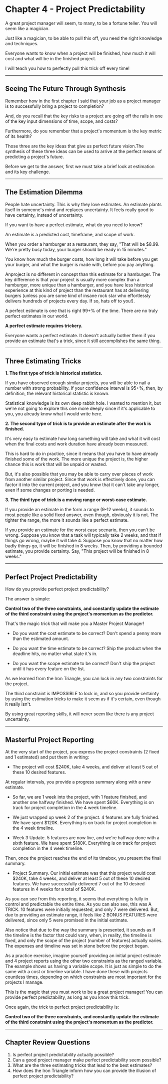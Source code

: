 # Chapter 4 - Project Predictability

A great project manager will seem, to many, to be a fortune teller. You will seem like a magician.

Just like a magician, to be able to pull this off, you need the right knowledge and techniques.

Everyone wants to know when a project will be finished, how much it will cost and what will be in the finished project.

I will teach you how to perfectly pull this trick off every time!

---

## Seeing The Future Through Synthesis

Remember how in the first chapter I said that your job as a project manager is to successfully bring a project to completion?

And, do you recall that the key risks to a project are going off the rails in one of the key input dimensions of time, scope, and costs?

Furthermore, do you remember that a project's momentum is the key metric of its health?

Those three are the key ideas that give us perfect future vision.The synthesis of these three ideas can be used to arrive at the perfect means of predicting a project's future.

Before we get to the answer, first we must take a brief look at estimation and its key challenge.

---

## The Estimation Dilemma

People hate uncertainty. This is why they love estimates. An estimate plants itself in someone's mind and replaces uncertainty. It feels really good to have certainty, instead of uncertainty.

If you want to have a perfect estimate, what do you need to know?

An estimate is a predicted cost, timeframe, and scope of work.

When you order a hamburger at a restaurant, they say, "That will be $8.99. We're pretty busy today, your burger should be ready in 15 minutes."

You know how much the burger costs, how long it will take before you get your burger, and what the burger is made with, before you pay anything.

Anproject is no different in concept than this estimate for a hamburger. The key difference is that your project is usually more complex than a hamburger, more unique than a hamburger, and you have less historical experience at this kind of project than the restaurant has at delivering burgers (unless you are some kind of insane rock star who effortlessly delivers hundreds of projects every day. If so, hats off to you!).

A perfect estimate is one that is right 99+% of the time. There are no truly perfect estimates in our world.

**A perfect estimate requires trickery.**

Everyone wants a perfect estimate. It doesn't actually bother them if you provide an estimate that's a trick, since it still accomplishes the same thing.

---

## Three Estimating Tricks

**1. The first type of trick is historical statistics.**

If you have observed enough similar projects, you will be able to nail a number with strong probability. If your confidence interval is 95+%, then, by definition, the relevant historical statistic is known.

Statistical knowledge is its own deep rabbit hole. I wanted to mention it, but we're not going to explore this one more deeply since if it's applicable to you, you already know what I would write here.

**2. The second type of trick is to provide an estimate after the work is finished.**

It's very easy to estimate how long something will take and what it will cost when the final costs and work duration have already been measured.

This is hard to do in practice, since it means that you have to have already finished some of the work. The more unique the project is, the higher chance this is work that will be unpaid or wasted.

But, it's also possible that you may be able to carry over pieces of work from another similar project. Since that work is effectively done, you can factor it into the current project, and you know that it can't take any longer, even if some changes or porting is needed.

**3. The third type of trick is a moving range or worst-case estimate.**

If you provide an estimate in the form a range (9-12 weeks), it sounds to most people like a solid fixed answer, even though, obviously it is not. The tighter the range, the more it sounds like a perfect estimate.

If you provide an estimate for the worst case scenario, then you can't be wrong. Suppose you know that a task will typically take 2 weeks, and that if things go wrong, maybe it will take 4. Suppose you know that no matter how badly things go, it will be finished in 8 weeks. Then, by providing a bounded estimate, you provide certainty. Say, "This project will be finished in 8 weeks."

---

## Perfect Project Predictability

How do you provide perfect project predictability?

The answer is simple:

**Control two of the three constraints, and constantly update the estimate of the third constraint using the project's momentum as the predictor.**

That's the magic trick that will make you a Master Project Manager!

- Do you want the cost estimate to be correct? Don't spend a penny more than the estimated amount.

- Do you want the time estimate to be correct? Ship the product when the deadline hits, no matter what state it's in.

- Do you want the scope estimate to be correct? Don't ship the project until it has every feature on the list.

As we learned from the Iron Triangle, you can lock in any two constraints for the project.

The third constraint is IMPOSSIBLE to lock in, and so you provide certainty by using the estimation tricks to make it seem as if it's certain, even though it really isn't.

By using great reporting skills, it will never seem like there is any project uncertainty.

---

## Masterful Project Reporting

At the very start of the project, you express the project constraints (2 fixed and 1 estimated) and put them in writing:

- The project will cost $240K, take 4 weeks, and deliver at least 5 out of these 10 desired features.

At regular intervals, you provide a progress summary along with a new estimate.

- So far, we are 1 week into the project, with 1 feature finished, and another one halfway finished. We have spent $60K. Everything is on track for project completion in the 4 week timeline.

- We just wrapped up week 2 of the project. 4 features are fully finished. We have spent $120K. Everything is on track for project completion in the 4 week timeline.

- Week 3 Update. 5 features are now live, and we're halfway done with a sixth feature. We have spent $180K. Everything is on track for project completion in the 4 week timeline.

Then, once the project reaches the end of its timebox, you present the final summary.

- Project Summary. Our initial estimate was that this project would cost $240K, take 4 weeks, and deliver at least 5 out of these 10 desired features. We have successfully delivered 7 out of the 10 desired features in 4 weeks for a total of $240K.

As you can see from this reporting, it seems that everything is fully in control and predictable the entire time. As you can also see, this was A TRICK. 10 features were initially requested, and only 7 were delivered. But, due to providing an estimate range, it feels like 2 BONUS FEATURES were delivered, since only 5 were promised in the initial estimate.

Also notice that due to the way the summary is presented, it sounds as if the timeline is the factor that could vary, when, in reality, the timeline is fixed, and only the scope of the project (number of features) actually varies. The expenses and timeline was set in stone before the project began.

As a practice exercise, imagine yourself providing an initial project estimate and 4 project reports using the other two constraints as the ranged variable. The example shows us having a variable scope. It is just as simple to do the same with a cost or timeline variable. I have done these with projects countless times, depending on which constraints are most important for the projects I manage.

This is the magic that you must work to be a great project manager! You can provide perfect predictability, as long as you know this trick.

Once again, the trick to perfect project predictability is:

**Control two of the three constraints, and constantly update the estimate of the third constraint using the project's momentum as the predictor.**

---

## Chapter Review Questions
1. Is perfect project predictability actually possible?
2. Can a good project manager make perfect predictability seem possible?
3. What are the three estimating tricks that lead to the best estimates?
4. How does the Iron Triangle inform how you can provide the illusion of perfect project predictability?
